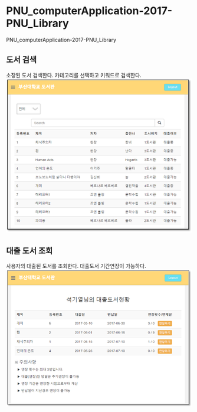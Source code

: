 # PNU_computerApplication-2017-PNU_Library
PNU_computerApplication-2017-PNU_Library
## 도서 검색
소장된 도서 검색한다.
카테고리를 선택하고 키워드로 검색한다.
![도서검색](./test_image/searchBook.png)
## 대출 도서 조회
사용자의 대출된 도서를 조회한다.
대출도서 기간연장이 가능하다.
![도서검색](./test_image/search_rent_book.png)